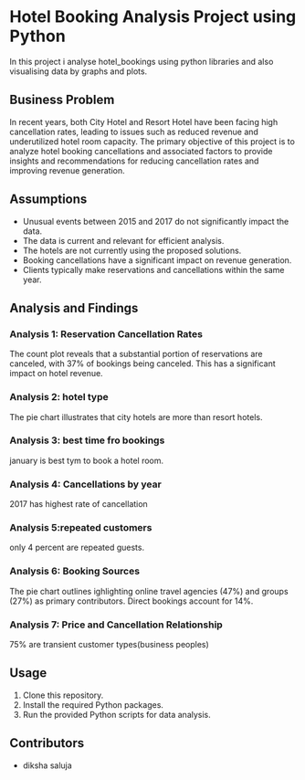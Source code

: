 
# Hotel Booking Analysis Project using Python
In this project i analyse hotel_bookings using python libraries and also visualising data by graphs and plots.

## Business Problem
In recent years, both City Hotel and Resort Hotel have been facing high cancellation rates, leading to issues such as reduced revenue and underutilized hotel room capacity. The primary objective of this project is to analyze hotel booking cancellations and associated factors to provide insights and recommendations for reducing cancellation rates and improving revenue generation.

## Assumptions
- Unusual events between 2015 and 2017 do not significantly impact the data.
- The data is current and relevant for efficient analysis.
- The hotels are not currently using the proposed solutions.
- Booking cancellations have a significant impact on revenue generation.
- Clients typically make reservations and cancellations within the same year.

## Analysis and Findings
### Analysis 1: Reservation Cancellation Rates
The count plot  reveals that a substantial portion of reservations are canceled, with 37% of bookings being canceled. This has a significant impact on hotel revenue. 

### Analysis 2: hotel type
The pie chart  illustrates that city hotels are more than resort hotels.

### Analysis 3: best time fro bookings
january is best tym to book a hotel room.

### Analysis 4:  Cancellations by year
2017 has highest rate of cancellation

### Analysis 5:repeated customers
only 4 percent are repeated guests.

### Analysis 6: Booking Sources
The pie chart outlines ighlighting online travel agencies (47%) and groups (27%) as primary contributors. Direct bookings account for 14%.

### Analysis 7: Price and Cancellation Relationship
75% are transient customer types(business peoples)



## Usage
1. Clone this repository.
2. Install the required Python packages.
3. Run the provided Python scripts for data analysis.

## Contributors
- diksha saluja
